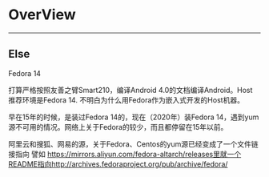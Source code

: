 OverView
======



------

Else
-----

Fedora 14

打算严格按照友善之臂Smart210，编译Android 4.0的文档编译Android。Host 推荐环境是Fedora 14. 不明白为什么用Fedora作为嵌入式开发的Host机器。


早在15年的时候，是装过Fedora 14的，现在（2020年）装Fedora 14，遇到yum 源不可用的情况。网络上关于Fedora的较少，而且都停留在15年以前。

阿里云和搜狐、网易的源，关于Fedora、Centos的yum源已经变成了一个文件链接指向
譬如 https://mirrors.aliyun.com/fedora-altarch/releases里就一个README指向http://archives.fedoraproject.org/pub/archive/fedora/




